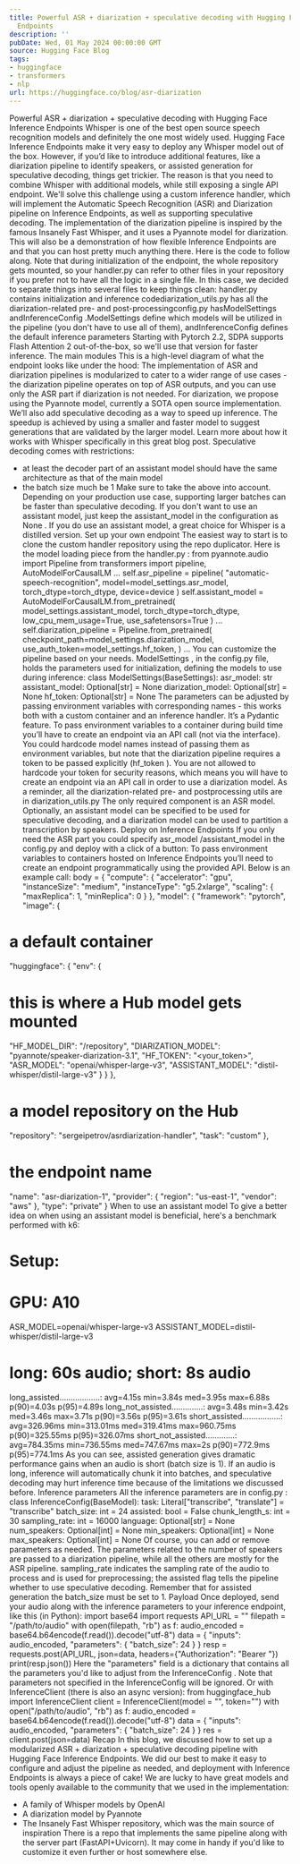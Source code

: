 ```yaml
---
title: Powerful ASR + diarization + speculative decoding with Hugging Face Inference
  Endpoints
description: ''
pubDate: Wed, 01 May 2024 00:00:00 GMT
source: Hugging Face Blog
tags:
- huggingface
- transformers
- nlp
url: https://huggingface.co/blog/asr-diarization
---
```


Powerful ASR + diarization + speculative decoding with Hugging Face Inference Endpoints
Whisper is one of the best open source speech recognition models and definitely the one most widely used. Hugging Face Inference Endpoints make it very easy to deploy any Whisper model out of the box. However, if you’d like to introduce additional features, like a diarization pipeline to identify speakers, or assisted generation for speculative decoding, things get trickier. The reason is that you need to combine Whisper with additional models, while still exposing a single API endpoint.
We'll solve this challenge using a custom inference handler, which will implement the Automatic Speech Recognition (ASR) and Diarization pipeline on Inference Endpoints, as well as supporting speculative decoding. The implementation of the diarization pipeline is inspired by the famous Insanely Fast Whisper, and it uses a Pyannote model for diarization.
This will also be a demonstration of how flexible Inference Endpoints are and that you can host pretty much anything there. Here is the code to follow along. Note that during initialization of the endpoint, the whole repository gets mounted, so your handler.py
can refer to other files in your repository if you prefer not to have all the logic in a single file. In this case, we decided to separate things into several files to keep things clean:
handler.py
contains initialization and inference codediarization_utils.py
has all the diarization-related pre- and post-processingconfig.py
hasModelSettings
andInferenceConfig
.ModelSettings
define which models will be utilized in the pipeline (you don't have to use all of them), andInferenceConfig
defines the default inference parameters
Starting with Pytorch 2.2, SDPA supports Flash Attention 2 out-of-the-box, so we'll use that version for faster inference.
The main modules
This is a high-level diagram of what the endpoint looks like under the hood:
The implementation of ASR and diarization pipelines is modularized to cater to a wider range of use cases - the diarization pipeline operates on top of ASR outputs, and you can use only the ASR part if diarization is not needed. For diarization, we propose using the Pyannote model, currently a SOTA open source implementation.
We’ll also add speculative decoding as a way to speed up inference. The speedup is achieved by using a smaller and faster model to suggest generations that are validated by the larger model. Learn more about how it works with Whisper specifically in this great blog post.
Speculative decoding comes with restrictions:
- at least the decoder part of an assistant model should have the same architecture as that of the main model
- the batch size much be 1
Make sure to take the above into account. Depending on your production use case, supporting larger batches can be faster than speculative decoding. If you don't want to use an assistant model, just keep the assistant_model
in the configuration as None
.
If you do use an assistant model, a great choice for Whisper is a distilled version.
Set up your own endpoint
The easiest way to start is to clone the custom handler repository using the repo duplicator.
Here is the model loading piece from the handler.py
:
from pyannote.audio import Pipeline
from transformers import pipeline, AutoModelForCausalLM
...
self.asr_pipeline = pipeline(
"automatic-speech-recognition",
model=model_settings.asr_model,
torch_dtype=torch_dtype,
device=device
)
self.assistant_model = AutoModelForCausalLM.from_pretrained(
model_settings.assistant_model,
torch_dtype=torch_dtype,
low_cpu_mem_usage=True,
use_safetensors=True
)
...
self.diarization_pipeline = Pipeline.from_pretrained(
checkpoint_path=model_settings.diarization_model,
use_auth_token=model_settings.hf_token,
)
...
You can customize the pipeline based on your needs. ModelSettings
, in the config.py
file, holds the parameters used for initialization, defining the models to use during inference:
class ModelSettings(BaseSettings):
asr_model: str
assistant_model: Optional[str] = None
diarization_model: Optional[str] = None
hf_token: Optional[str] = None
The parameters can be adjusted by passing environment variables with corresponding names - this works both with a custom container and an inference handler. It’s a Pydantic feature. To pass environment variables to a container during build time you’ll have to create an endpoint via an API call (not via the interface).
You could hardcode model names instead of passing them as environment variables, but note that the diarization pipeline requires a token to be passed explicitly (hf_token
). You are not allowed to hardcode your token for security reasons, which means you will have to create an endpoint via an API call in order to use a diarization model.
As a reminder, all the diarization-related pre- and postprocessing utils are in diarization_utils.py
The only required component is an ASR model. Optionally, an assistant model can be specified to be used for speculative decoding, and a diarization model can be used to partition a transcription by speakers.
Deploy on Inference Endpoints
If you only need the ASR part you could specify asr_model
/assistant_model
in the config.py
and deploy with a click of a button:
To pass environment variables to containers hosted on Inference Endpoints you’ll need to create an endpoint programmatically using the provided API. Below is an example call:
body = {
"compute": {
"accelerator": "gpu",
"instanceSize": "medium",
"instanceType": "g5.2xlarge",
"scaling": {
"maxReplica": 1,
"minReplica": 0
}
},
"model": {
"framework": "pytorch",
"image": {
# a default container
"huggingface": {
"env": {
# this is where a Hub model gets mounted
"HF_MODEL_DIR": "/repository",
"DIARIZATION_MODEL": "pyannote/speaker-diarization-3.1",
"HF_TOKEN": "<your_token>",
"ASR_MODEL": "openai/whisper-large-v3",
"ASSISTANT_MODEL": "distil-whisper/distil-large-v3"
}
}
},
# a model repository on the Hub
"repository": "sergeipetrov/asrdiarization-handler",
"task": "custom"
},
# the endpoint name
"name": "asr-diarization-1",
"provider": {
"region": "us-east-1",
"vendor": "aws"
},
"type": "private"
}
When to use an assistant model
To give a better idea on when using an assistant model is beneficial, here's a benchmark performed with k6:
# Setup:
# GPU: A10
ASR_MODEL=openai/whisper-large-v3
ASSISTANT_MODEL=distil-whisper/distil-large-v3
# long: 60s audio; short: 8s audio
long_assisted..................: avg=4.15s min=3.84s med=3.95s max=6.88s p(90)=4.03s p(95)=4.89s
long_not_assisted..............: avg=3.48s min=3.42s med=3.46s max=3.71s p(90)=3.56s p(95)=3.61s
short_assisted.................: avg=326.96ms min=313.01ms med=319.41ms max=960.75ms p(90)=325.55ms p(95)=326.07ms
short_not_assisted.............: avg=784.35ms min=736.55ms med=747.67ms max=2s p(90)=772.9ms p(95)=774.1ms
As you can see, assisted generation gives dramatic performance gains when an audio is short (batch size is 1). If an audio is long, inference will automatically chunk it into batches, and speculative decoding may hurt inference time because of the limitations we discussed before.
Inference parameters
All the inference parameters are in config.py
:
class InferenceConfig(BaseModel):
task: Literal["transcribe", "translate"] = "transcribe"
batch_size: int = 24
assisted: bool = False
chunk_length_s: int = 30
sampling_rate: int = 16000
language: Optional[str] = None
num_speakers: Optional[int] = None
min_speakers: Optional[int] = None
max_speakers: Optional[int] = None
Of course, you can add or remove parameters as needed. The parameters related to the number of speakers are passed to a diarization pipeline, while all the others are mostly for the ASR pipeline. sampling_rate
indicates the sampling rate of the audio to process and is used for preprocessing; the assisted
flag tells the pipeline whether to use speculative decoding. Remember that for assisted generation the batch_size
must be set to 1.
Payload
Once deployed, send your audio along with the inference parameters to your inference endpoint, like this (in Python):
import base64
import requests
API_URL = "<your endpoint URL>"
filepath = "/path/to/audio"
with open(filepath, "rb") as f:
audio_encoded = base64.b64encode(f.read()).decode("utf-8")
data = {
"inputs": audio_encoded,
"parameters": {
"batch_size": 24
}
}
resp = requests.post(API_URL, json=data, headers={"Authorization": "Bearer <your token>"})
print(resp.json())
Here the "parameters" field is a dictionary that contains all the parameters you'd like to adjust from the InferenceConfig
. Note that parameters not specified in the InferenceConfig
will be ignored.
Or with InferenceClient (there is also an async version):
from huggingface_hub import InferenceClient
client = InferenceClient(model = "<your endpoint URL>", token="<your token>")
with open("/path/to/audio", "rb") as f:
audio_encoded = base64.b64encode(f.read()).decode("utf-8")
data = {
"inputs": audio_encoded,
"parameters": {
"batch_size": 24
}
}
res = client.post(json=data)
Recap
In this blog, we discussed how to set up a modularized ASR + diarization + speculative decoding pipeline with Hugging Face Inference Endpoints. We did our best to make it easy to configure and adjust the pipeline as needed, and deployment with Inference Endpoints is always a piece of cake! We are lucky to have great models and tools openly available to the community that we used in the implementation:
- A family of Whisper models by OpenAI
- A diarization model by Pyannote
- The Insanely Fast Whisper repository, which was the main source of inspiration
There is a repo that implements the same pipeline along with the server part (FastAPI+Uvicorn). It may come in handy if you'd like to customize it even further or host somewhere else.